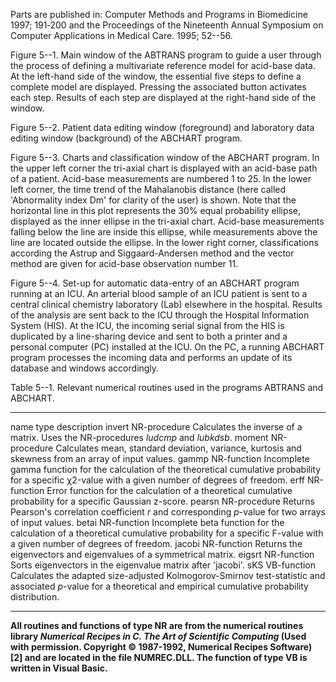 Parts are published in: Computer Methods and Programs in Biomedicine
1997; 191‑200 and the Proceedings of the Nineteenth Annual Symposium on
Computer Applications in Medical Care. 1995; 52--56.

Figure 5--1. Main window of the ABTRANS program to guide a user through
the process of defining a multivariate reference model for acid-base
data. At the left-hand side of the window, the essential five steps to
define a complete model are displayed. Pressing the associated button
activates each step. Results of each step are displayed at the
right-hand side of the window.

Figure 5--2. Patient data editing window (foreground) and laboratory
data editing window (background) of the ABCHART program.

Figure 5--3. Charts and classification window of the ABCHART program. In
the upper left corner the tri-axial chart is displayed with an acid-base
path of a patient. Acid-base measurements are numbered 1 to 25. In the
lower left corner, the time trend of the Mahalanobis distance (here
called 'Abnormality index Dm' for clarity of the user) is shown. Note
that the horizontal line in this plot represents the 30% equal
probability ellipse, displayed as the inner ellipse in the tri-axial
chart. Acid-base measurements falling below the line are inside this
ellipse, while measurements above the line are located outside the
ellipse. In the lower right corner, classifications according the Astrup
and Siggaard-Andersen method and the vector method are given for
acid-base observation number 11.

Figure 5--4. Set-up for automatic data-entry of an ABCHART program
running at an ICU. An arterial blood sample of an ICU patient is sent to
a central clinical chemistry laboratory (Lab) elsewhere in the hospital.
Results of the analysis are sent back to the ICU through the Hospital
Information System (HIS). At the ICU, the incoming serial signal from
the HIS is duplicated by a line-sharing device and sent to both a
printer and a personal computer (PC) installed at the ICU. On the PC, a
running ABCHART program processes the incoming data and performs an
update of its database and windows accordingly.

Table 5--1. Relevant numerical routines used in the programs ABTRANS and
ABCHART.

  -------- -------------- ----------------------------------------------------------------------------------------------------------------------------------------------------------------------
  name     type           description
  invert   NR-procedure   Calculates the inverse of a matrix. Uses the NR-procedures *ludcmp* and *lubkdsb*.
  moment   NR-procedure   Calculates mean, standard deviation, variance, kurtosis and skewness from an array of input values.
  gammp    NR-function    Incomplete gamma function for the calculation of the theoretical cumulative probability for a specific χ2-value with a given number of degrees of freedom.
  erff     NR-function    Error function for the calculation of a theoretical cumulative probability for a specific Gaussian z-score.
  pearsn   NR-procedure   Returns Pearson's correlation coefficient *r* and corresponding *p*-value for two arrays of input values.
  betai    NR-function    Incomplete beta function for the calculation of a theoretical cumulative probability for a specific F-value with a given number of degrees of freedom.
  jacobi   NR-function    Returns the eigenvectors and eigenvalues of a symmetrical matrix.
  eigsrt   NR-function    Sorts eigenvectors in the eigenvalue matrix after 'jacobi'.
  sKS      VB-function    Calculates the adapted size-adjusted Kolmogorov-Smirnov test-statistic and associated *p*-value for a theoretical and empirical cumulative probability distribution.
  -------- -------------- ----------------------------------------------------------------------------------------------------------------------------------------------------------------------

**All routines and functions of type NR are from the numerical routines
library *Numerical Recipes in C. The Art of Scientific Computing* (Used
with permission. Copyright © 1987-1992, Numerical Recipes Software)**
**\[2\] and are located in the file NUMREC.DLL. The function of type VB
is written in Visual Basic.**
